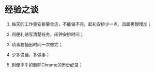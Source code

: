 # 经验之谈

1. 每天的工作量安排要合适，不能做不完。起初安排少一点，后面再慢慢加；
2. 用便利贴写清楚任务，闹钟安排时间；
3. 琐事要抽出时间一次做完；
4. 少多说话，多做事；


1. 别傻乎乎的删除Chrome的历史纪录；

